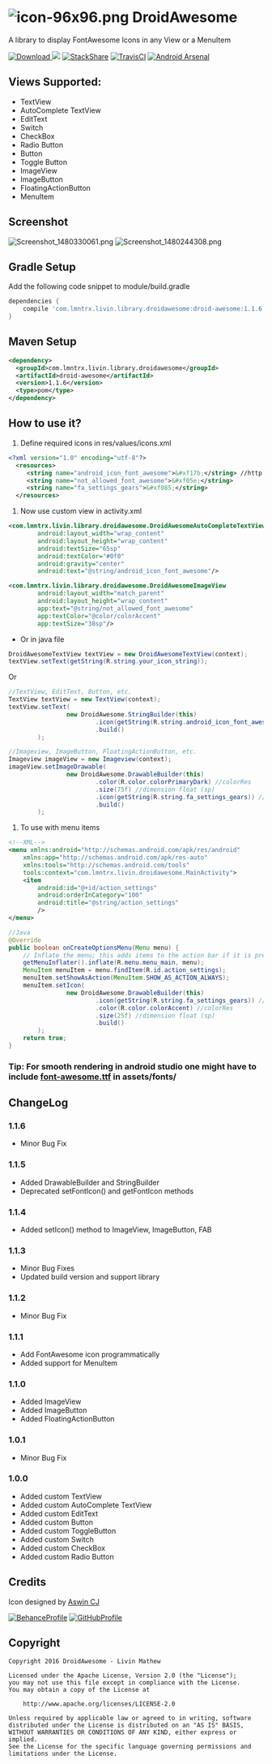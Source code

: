 # ![icon-96x96.png](https://s18.postimg.org/tboj9r74p/icon_96x96.png) DroidAwesome
A library to display FontAwesome Icons in any View or a MenuItem

[ ![Download](https://api.bintray.com/packages/lmntrx-tech/DroidAwesome/droid-awesome/images/download.svg) ](https://bintray.com/lmntrx-tech/DroidAwesome/droid-awesome/_latestVersion) [![](https://jitpack.io/v/Livin21/DroidAwesome.svg)](https://jitpack.io/#Livin21/DroidAwesome) [![StackShare](https://img.shields.io/badge/tech-stack-0690fa.svg?style=flat)](https://stackshare.io/Livin21/droidawesome) [![TravisCI](https://api.travis-ci.org/Livin21/DroidAwesome.svg?branch=master)](https://travis-ci.org/Livin21/DroidAwesome) [![Android Arsenal](https://img.shields.io/badge/Android%20Arsenal-DroidAwesome-yellowgreen.svg?style=flat)](http://android-arsenal.com/details/1/4895)

## Views Supported: ##
* TextView
* AutoComplete TextView
* EditText
* Switch
* CheckBox
* Radio Button
* Button
* Toggle Button
* ImageView
* ImageButton
* FloatingActionButton
* MenuItem

## Screenshot ##
![Screenshot_1480330061.png](https://s16.postimg.org/63vrfifdh/Screenshot_1480330061.png) ![Screenshot_1480244308.png](https://s21.postimg.org/4mk08gn93/Screenshot_1480244308.png)

## Gradle Setup ##
Add the following code snippet to module/build.gradle
```gradle
dependencies {
    compile 'com.lmntrx.livin.library.droidawesome:droid-awesome:1.1.6'
}
```


## Maven Setup ##
```xml
<dependency>
  <groupId>com.lmntrx.livin.library.droidawesome</groupId>
  <artifactId>droid-awesome</artifactId>
  <version>1.1.6</version>
  <type>pom</type>
</dependency>
```

## How to use it? ##
1. Define required icons in res/values/icons.xml
```xml
<?xml version="1.0" encoding="utf-8"?>
  <resources>
     <string name="android_icon_font_awesome">&#xf17b;</string> //http://fontawesome.io/cheatsheet/
     <string name="not_allowed_font_awesome">&#xf05e;</string>
     <string name="fa_settings_gears">&#xf085;</string>
  </resources>
```
1. Now use custom view in activity.xml
```xml
<com.lmntrx.livin.library.droidawesome.DroidAwesomeAutoCompleteTextView
        android:layout_width="wrap_content"
        android:layout_height="wrap_content"
        android:textSize="65sp"
        android:textColor="#0f0"
        android:gravity="center"
        android:text="@string/android_icon_font_awesome"/>

<com.lmntrx.livin.library.droidawesome.DroidAwesomeImageView
        android:layout_width="match_parent"
        android:layout_height="wrap_content"
        app:text="@string/not_allowed_font_awesome"
        app:textColor="@color/colorAccent"
        app:textSize="38sp"/>
```
* Or in java file
```java
DroidAwesomeTextView textView = new DroidAwesomeTextView(context);
textView.setText(getString(R.string.your_icon_string));
```
Or
```java
//TextView, EditText, Button, etc.
TextView textView = new TextView(context);
textView.setText(
                new DroidAwesome.StringBuilder(this)
                        .icon(getString(R.string.android_icon_font_awesome)) //icon
                        .build()
        );

//Imageview, ImageButton, FloatingActionButton, etc.
Imageview imageView = new Imageview(context);
imageView.setImageDrawable(
                new DroidAwesome.DrawableBuilder(this)
                        .color(R.color.colorPrimaryDark) //colorRes
                        .size(75f) //dimension float (sp)
                        .icon(getString(R.string.fa_settings_gears)) //icon
                        .build()
        );
```
1. To use with menu items
```xml
<!--XML-->
<menu xmlns:android="http://schemas.android.com/apk/res/android"
    xmlns:app="http://schemas.android.com/apk/res-auto"
    xmlns:tools="http://schemas.android.com/tools"
    tools:context="com.lmntrx.livin.droidawesome.MainActivity">
    <item
        android:id="@+id/action_settings"
        android:orderInCategory="100"
        android:title="@string/action_settings"
        />
</menu>
```
```java
//Java
@Override
public boolean onCreateOptionsMenu(Menu menu) {
    // Inflate the menu; this adds items to the action bar if it is present.
    getMenuInflater().inflate(R.menu.menu_main, menu);
    MenuItem menuItem = menu.findItem(R.id.action_settings);
    menuItem.setShowAsAction(MenuItem.SHOW_AS_ACTION_ALWAYS);
    menuItem.setIcon(
                new DroidAwesome.DrawableBuilder(this)
                        .icon(getString(R.string.fa_settings_gears)) //icon
                        .color(R.color.colorAccent) //colorRes
                        .size(25f) //dimension float (sp)
                        .build()
        );
    return true;
}
```
### Tip: For smooth rendering in android studio one might have to include [font-awesome.ttf](https://github.com/Livin21/DroidAwesome/blob/master/droid-awesome/src/main/assets/fonts/font-awesome.ttf?raw=true) in assets/fonts/ ###

## ChangeLog ##

### 1.1.6 ###
* Minor Bug Fix

### 1.1.5 ###
* Added DrawableBuilder and StringBuilder
* Deprecated setFontIcon() and getFontIcon methods

### 1.1.4 ###
* Added setIcon() method to ImageView, ImageButton, FAB

### 1.1.3 ###
* Minor Bug Fixes
* Updated build version and support library 

### 1.1.2 ###
* Minor Bug Fix

### 1.1.1 ###
* Add FontAwesome icon programmatically
* Added support for MenuItem 

### 1.1.0 ###
* Added ImageView
* Added ImageButton
* Added FloatingActionButton

### 1.0.1 ###
* Minor Bug Fix

### 1.0.0 ###
* Added custom TextView
* Added custom AutoComplete TextView
* Added custom EditText
* Added custom Button
* Added custom ToggleButton
* Added custom Switch
* Added custom CheckBox
* Added custom Radio Button

## Credits ##
Icon designed by [Aswin CJ](https://github.com/ACJLionsRoar)

[![BehanceProfile](https://s29.postimg.org/4tb0l0q9z/behance.png)](https://www.behance.net/ACJLionsRoar) [![GitHubProfile](https://s27.postimg.org/8a185gi0j/github_logo_2.png)](https://github.com/ACJLionsRoar)

## Copyright ##
```
Copyright 2016 DroidAwesome - Livin Mathew

Licensed under the Apache License, Version 2.0 (the "License");
you may not use this file except in compliance with the License.
You may obtain a copy of the License at

    http://www.apache.org/licenses/LICENSE-2.0

Unless required by applicable law or agreed to in writing, software
distributed under the License is distributed on an "AS IS" BASIS,
WITHOUT WARRANTIES OR CONDITIONS OF ANY KIND, either express or implied.
See the License for the specific language governing permissions and
limitations under the License.
```